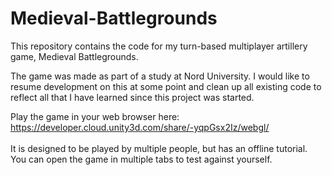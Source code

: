 # Medieval-Battlegrounds
This repository contains the code for my turn-based multiplayer artillery game, Medieval Battlegrounds.

The game was made as part of a study at Nord University. I would like to resume development on this at some point and clean up all existing code to reflect all that I have learned since this project was started.

Play the game in your web browser here: <br>
https://developer.cloud.unity3d.com/share/-yqpGsx2Iz/webgl/ <br><br>
It is designed to be played by multiple people, but has an offline tutorial. You can open the game in multiple tabs to test against yourself.

